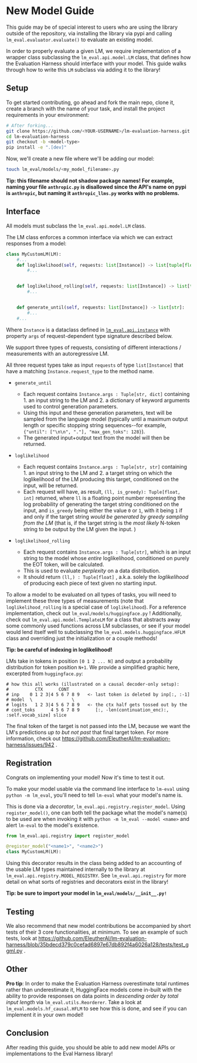 # New Model Guide

This guide may be of special interest to users who are using the library outside of the repository, via installing the library via pypi and calling `lm_eval.evaluator.evaluate()` to evaluate an existing model.

In order to properly evaluate a given LM, we require implementation of a wrapper class subclassing the `lm_eval.api.model.LM` class, that defines how the Evaluation Harness should interface with your model. This guide walks through how to write this `LM` subclass via adding it to the library!

## Setup

To get started contributing, go ahead and fork the main repo, clone it, create a branch with the name of your task, and install the project requirements in your environment:

```sh
# After forking...
git clone https://github.com/<YOUR-USERNAME>/lm-evaluation-harness.git
cd lm-evaluation-harness
git checkout -b <model-type>
pip install -e ".[dev]"
```

Now, we'll create a new file where we'll be adding our model:

```sh
touch lm_eval/models/<my_model_filename>.py
```

**Tip: this filename should not shadow package names! For example, naming your file `anthropic.py` is disallowed since the API's name on pypi is `anthropic`, but naming it `anthropic_llms.py` works with no problems.**

## Interface

All models must subclass the `lm_eval.api.model.LM` class.

The LM class enforces a common interface via which we can extract responses from a model:

```python
class MyCustomLM(LM):
    #...
    def loglikelihood(self, requests: list[Instance]) -> list[tuple[float, bool]]:
        #...


    def loglikelihood_rolling(self, requests: list[Instance]) -> list[tuple[float, bool]]:
        #...


    def generate_until(self, requests: list[Instance]) -> list[str]:
        #...
    #...
```
Where `Instance` is a dataclass defined in [`lm_eval.api.instance`](https://github.com/EleutherAI/lm-evaluation-harness/blob/main/lm_eval/api/instance.py) with property `args` of request-dependent type signature described below.

We support three types of requests, consisting of different interactions / measurements with an autoregressive LM.

All three request types take as input `requests` of type `list[Instance]` that have a matching `Instance.request_type` to the method name.

- `generate_until`
  - Each request contains `Instance.args : Tuple[str, dict]` containing 1. an input string to the LM and 2. a dictionary of keyword arguments used to control generation parameters.
  - Using this input and these generation parameters, text will be sampled from the language model (typically until a maximum output length or specific stopping string sequences--for example, `{"until": ["\n\n", "."], "max_gen_toks": 128}`).
  - The generated input+output text from the model will then be returned.

- `loglikelihood`
  - Each request contains `Instance.args : Tuple[str, str]` containing 1. an input string to the LM and 2. a target string on which the loglikelihood of the LM producing this target, conditioned on the input, will be returned.
  - Each request will have, as result, `(ll, is_greedy): Tuple[float, int]` returned, where `ll` is a floating point number representing the log probability of generating the target string conditioned on the input, and `is_greedy` being either the value `0` or `1`, with it being `1` if and only if the target string *would be generated by greedy sampling from the LM* (that is, if the  target string is the *most likely* N-token string to be output by the LM given the input. )

- `loglikelihood_rolling`
  - Each request contains `Instance.args : Tuple[str]`, which is an input string to the model whose *entire* loglikelihood, conditioned on purely the EOT token, will be calculated.
  - This is used to evaluate *perplexity* on a data distribution.
  - It should return `(ll,) : Tuple[float]` , a.k.a. solely the *loglikelihood* of producing each piece of text given no starting input.


To allow a model to be evaluated on all types of tasks, you will need to implement these three types of measurements (note that `loglikelihood_rolling` is a special case of `loglikelihood`). For a reference implementation, check out `lm_eval/models/huggingface.py` ! Additionally, check out `lm_eval.api.model.TemplateLM` for a class that abstracts away some commonly used functions across LM subclasses, or see if your model would lend itself well to subclassing the `lm_eval.models.huggingface.HFLM` class and overriding just the initialization or a couple methods!

**Tip: be careful of indexing in loglikelihood!**


LMs take in tokens in position `[0 1 2 ... N]` and output a probability distribution for token position `N+1`. We provide a simplified graphic here, excerpted from `huggingface.py`:

```
# how this all works (illustrated on a causal decoder-only setup):
#          CTX      CONT
# inp    0 1 2 3|4 5 6 7 8 9   <- last token is deleted by inp[:, :-1]
# model  \               \
# logits   1 2 3|4 5 6 7 8 9   <- the ctx half gets tossed out by the
# cont_toks      4 5 6 7 8 9      [:, -len(continuation_enc):, :self.vocab_size] slice
```

The final token of the target is not passed into the LM, because we want the LM's predictions *up to but not past* that final target token. For more information, check out https://github.com/EleutherAI/lm-evaluation-harness/issues/942 .

## Registration

Congrats on implementing your model! Now it's time to test it out.

To make your model usable via the command line interface to `lm-eval` using `python -m lm_eval`, you'll need to tell `lm-eval` what your model's name is.

This is done via a *decorator*, `lm_eval.api.registry.register_model`. Using `register_model()`, one can both tell the package what the model's name(s) to be used are when invoking it with `python -m lm_eval --model <name>` and alert `lm-eval` to the model's existence.

```python
from lm_eval.api.registry import register_model

@register_model("<name1>", "<name2>")
class MyCustomLM(LM):
```

Using this decorator results in the class being added to an accounting of the usable LM types maintained internally to the library at `lm_eval.api.registry.MODEL_REGISTRY`. See `lm_eval.api.registry` for more detail on what sorts of registries and decorators exist in the library!

**Tip: be sure to import your model in `lm_eval/models/__init__.py!`**

## Testing

We also recommend that new model contributions be accompanied by short tests of their 3 core functionalities, at minimum. To see an example of such tests, look at https://github.com/EleutherAI/lm-evaluation-harness/blob/35bdecd379c0cefad6897e67db892f4a6026a128/tests/test_ggml.py .

## Other

**Pro tip**: In order to make the Evaluation Harness overestimate total runtimes rather than underestimate it, HuggingFace models come in-built with the ability to provide responses on data points in *descending order by total input length* via `lm_eval.utils.Reorderer`. Take a look at `lm_eval.models.hf_causal.HFLM` to see how this is done, and see if you can implement it in your own model!

## Conclusion

After reading this guide, you should be able to add new model APIs or implementations to the Eval Harness library!
